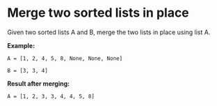 # Merge two sorted lists in place

Given two sorted lists A and B, merge the two lists in place using list A.

**Example:**

`A = [1, 2, 4, 5, 8, None, None, None]`

`B = [3, 3, 4]`

**Result after merging:**

`A = [1, 2, 3, 3, 4, 4, 5, 8]`